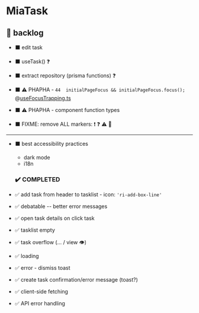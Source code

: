 # MiaTask

## 📃 backlog

- ⬛ edit task
- ⬛ useTask() ❓
- ⬛ extract repository (prisma functions) ❓
- ⬛ ⚠️ PHAPHA - `44  initialPageFocus && initialPageFocus.focus();` @[useFocusTrapping.ts]('./src/hooks/useFocusTrapping.ts')
- ⬛ ⚠️ PHAPHA - component function types

- ⬛ FIXME: remove ALL markers: ❗ ❓ ⚠️ 🐞

---

- ⬛ best accessibility practices

  - dark mode
  - i18n

  ### ✔️ COMPLETED

- ✅ add task from header to tasklist - icon: `'ri-add-box-line'`
- ✅ debatable -- better error messages
- ✅ open task details on click task
- ✅ tasklist empty
- ✅ task overflow (... / view 👁️)
- ✅ loading
- ✅ error - dismiss toast
- ✅ create task confirmation/error message (toast?)
- ✅ client-side fetching
- ✅ API error handling
